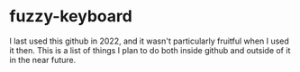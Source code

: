 # fuzzy-keyboard
I last used this github in 2022, and it wasn't particularly fruitful when I used it then. This is a list of things I plan to do both inside github and outside of it in the near future.
